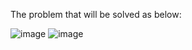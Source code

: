 The problem that will be solved as below:

![image](https://github.com/user-attachments/assets/8ae0b873-8f5a-4b39-b673-59070177f78f)
![image](https://github.com/user-attachments/assets/a0470414-63ea-4ed3-bf92-7dfb62d0495a)

